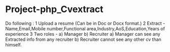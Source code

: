 # Project-php_Cvextract

Do following : 
1 Upload a resume (Can be in Doc or Docx format.)
2 Extract - Name,Email,Mobile number,Functional area,Industry,AoS,Education,Years of experience
3 Two roles - a) Manager b) Recruiter
a) Manager can see any Extracted info from any recruiter
b) Recruiter cannot see any other cv than himself.


